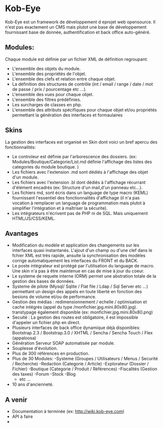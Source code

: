 # Kob-Eye
Kob-Eye est un framework de développement d eprojet web opensource.
Il n'est pas exactement un CMS mais plutot une base de développement fournissant base de donnée, authentification et back office auto-généré.
## Modules:
Chaque module est définie par un fichier XML de définition regroupant:
- L'ensemble des objets du module.
- L'ensemble des propriétés de l'objet.
- L'ensemble des clefs et relation entre chaque objet.
- La définition des structures de contrôle (int / email / range / date / mot de passe / prix / pourcentage etc ...).
- L'ensemble des vues pour chaque objet.
- L'ensemble des filtres prédéfinies.
- Les surcharges de classes en php.
- L'ensemble des attributs spécifiques pour chaque objet et/ou propriétés permettant la génération des interfaces et formaulaires

## Skins
La gestion des interfaces est organisé en Skin dont voici un bref apercu des fonctionnalités:
- Le controleur est définie par l'arborescence des dossiers. (ex: Modules/Boutique/Categorie/List.md définie l'affichage des listes des categories du module boutique.
)
- Les fichiers avec l'extension .md sont dédiés à l'affichage des objet d'un module.
- Les fichiers avec l'extension .bl dont dédiés à l'affichage récurrant d'élément encadrés (ex: Structure d'un mail,d'un panneau etc...).
- Les fichiers md, sont écris dans un language de type macro (KEML) fournissant l'essentiel des fonctionnalités d'affichage (il n'a pas vocation à remplacer un language de programmation mais plutot à simplifier l'intégration et à maîtriser la sécurite).
- Les intégrateurs n'écrivent pas de PHP ni de SQL. Mais uniquement HTML/JS/CSS/KEML.

## Avantages
- Modification du modèle et application des changements sur les interfaces quasi instantanés. L'ajout d'un champ ou d'une clef dans le fchier XML est très rapide, ansuite la synchronisation des modèles corrige automatiquement les interfaces du FRONT et du BACK.
- Le poste intégrateur est protégé par l'utilisation du language de macro. Une skin n'a pas à être maintenue en cas de mise à jour du coeur.
- Le systeme de requete interne (ORM) permet une abstration totale de la gestion des bases de données.
- Systeme de pilote (Mysql/ Sqlite / Flat file / Ldap / Sql Server etc ...) permettant un design des appels en toute liberté en fonction des besions de volume et/ou de performance.
- Gestion des médias : redimensionnement / echelle / optimisation et cache intégrés (appel du type /monfichier.jpg.mini.80x80.jpg). transtypage également disponible (ex: monfichier.jpg.mini.80x80.png)
- Secuité : La gestion des routes est obligatoire, il est impossible d'appeler un fichier php en direct.
- Plusieurs interfaces de back office dynamique déjà disponibles: Bootstrap.2.3 / Bootstrap.3.0 / XHTML / Sencha / Sencha Touch / Flex (appaloosa)
- Génération Serveur SOAP automatisée par module.
- Souplesse d'évolution.
- Plus de 300 références en production.
- Plus de 30 Modules: 
  -Systeme (Groupes / Utilisateurs / Menus / Securité / Recherche)
  -Redaction (Categorie / Article)
  -Explorateur (Dossier / Fichier)
  -Boutique (Categorie / Produit / Références)
  -Fiscalités (Gestion des taxes)
  -Forum
  -Stock
  -Blog
  - etc ...
- 10 ans d'ancienneté.

## A venir
- Documentation à terminée (ex: http://wiki.kob-eye.com)
- API à faire
- 
